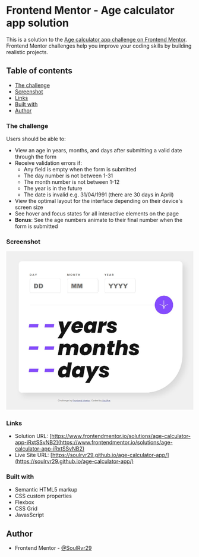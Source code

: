 # Frontend Mentor - Age calculator app solution

This is a solution to the [Age calculator app challenge on Frontend Mentor](https://www.frontendmentor.io/challenges/age-calculator-app-dF9DFFpj-Q). Frontend Mentor challenges help you improve your coding skills by building realistic projects.

## Table of contents

- [The challenge](#the-challenge)
- [Screenshot](#screenshot)
- [Links](#links)
- [Built with](#built-with)
- [Author](#author)

### The challenge

Users should be able to:

- View an age in years, months, and days after submitting a valid date through the form
- Receive validation errors if:
  - Any field is empty when the form is submitted
  - The day number is not between 1-31
  - The month number is not between 1-12
  - The year is in the future
  - The date is invalid e.g. 31/04/1991 (there are 30 days in April)
- View the optimal layout for the interface depending on their device's screen size
- See hover and focus states for all interactive elements on the page
- **Bonus**: See the age numbers animate to their final number when the form is submitted

### Screenshot

![](./screenshot.jpeg)

### Links

- Solution URL: [https://www.frontendmentor.io/solutions/age-calculator-app-iRxtSSvNB2](https://www.frontendmentor.io/solutions/age-calculator-app-iRxtSSvNB2)
- Live Site URL: [https://soulrvr29.github.io/age-calculator-app/](https://soulrvr29.github.io/age-calculator-app/)

### Built with

- Semantic HTML5 markup
- CSS custom properties
- Flexbox
- CSS Grid
- JavasScript

## Author

- Frontend Mentor - [@SoulRvr29](https://www.frontendmentor.io/profile/SoulRvr29)
